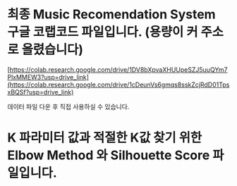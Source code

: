 # 최종 Music Recomendation System 구글 코랩코드 파일입니다. (용량이 커 주소로 올렸습니다)

[https://colab.research.google.com/drive/1DV8bXpvaXHUUpeSZJ5uuQYm7PlxMMEW3?usp=drive_link](https://colab.research.google.com/drive/1cDeunVs6gmqs8sskZcjRdD01TpsxBQSf?usp=drive_link)

데이터 파일 다운 후 직접 사용하실 수 있습니다.

# K 파라미터 값과 적절한 K값 찾기 위한 Elbow Method 와 Silhouette Score 파일입니다.
